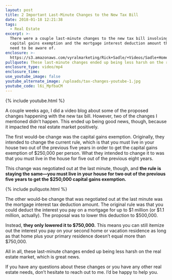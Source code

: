 ```yaml
---
layout: post
title: 2 Important Last-Minute Changes to the New Tax Bill
date: 2018-01-18 12:21:38
tags:
  - Real Estate
excerpt: >-
  There were a couple last-minute changes to the new tax bill involving the
  capital gains exemption and the mortgage interest deduction amount that you
  need to be aware of.
enclosure: >-
  https://s3.amazonaws.com/vyralmarketing/Rick+Sadle/+Videos/Sadle+Home+Selling+Team-+2+Important+Last-Minute+Changes+to+the+New+Tax+Bill.mp4
pullquote: These last-minute changes ended up being less harsh on the real estate market.
enclosure_type: video/mp4
enclosure_time:
use_youtube_image: false
youtube_alternate_image: /uploads/tax-changes-youtube-1.jpg
youtube_code: l6i_MpfbaCM
---
```



{% include youtube.html %}

A couple weeks ago, I did a video blog about some of the proposed changes happening with the new tax bill. However, two of the changes I mentioned didn’t happen. This ended up being good news, though, because it impacted the real estate market positively. &nbsp;

The first would-be change was the capital gains exemption. Originally, they intended to change the current rule, which is that you must live in your house two out of the previous five years in order to get the capital gains exemption of $250,000 per person. What they intended to change it to was that you must live in the house for five out of the previous eight years.

This change was negotiated out at the last minute, though, and **the rule is staying the same—you must live in your house for two out of the previous five years to get the $250,000 capital gains exemption.**

{% include pullquote.html %}

The other would-be change that was negotiated out at the last minute was the mortgage interest tax deduction amount. The original rule was that you could deduct the interest you pay on a mortgage for up to $1 million (or $1.1 million, actually). The proposal was to lower this deduction to $500,000.

Instead, **they only lowered it to $750,000.** This means you can still itemize out the interest you pay on your second home or vacation residence as long as that home plus your primary residence doesn’t equal more than $750,000.

All in all, these last-minute changes ended up being less harsh on the real estate market, which is great news.

If you have any questions about these changes or you have any other real estate needs, don’t hesitate to reach out to me. I’d be happy to help you.